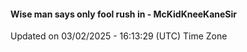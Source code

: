 #### Wise man says only fool rush in - McKidKneeKaneSir
Updated on 03/02/2025 - 16:13:29 (UTC) Time Zone
